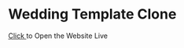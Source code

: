 # Wedding Template Clone

<a href = "https://git-ritesh.github.io/wedding-template-clone/" alt = "Wedding template webpage clone link">Click </a> to Open the Website Live
